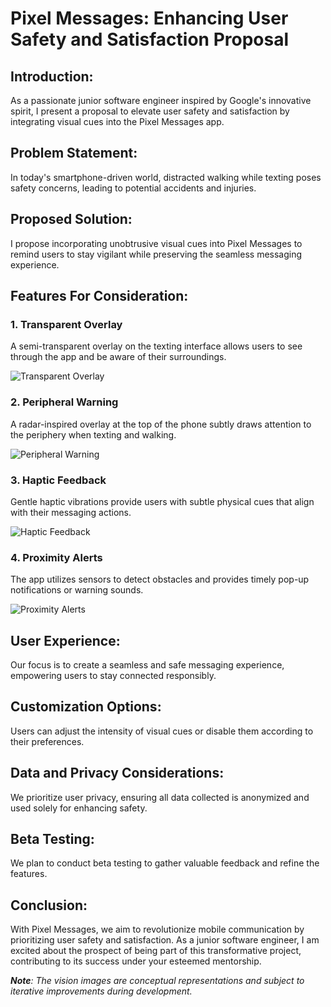 # Pixel Messages: Enhancing User Safety and Satisfaction Proposal

## Introduction:
As a passionate junior software engineer inspired by Google's innovative spirit, I present a proposal to elevate user safety and satisfaction by integrating visual cues into the Pixel Messages app.

## Problem Statement:
In today's smartphone-driven world, distracted walking while texting poses safety concerns, leading to potential accidents and injuries.

## Proposed Solution:
I propose incorporating unobtrusive visual cues into Pixel Messages to remind users to stay vigilant while preserving the seamless messaging experience.

## Features For Consideration:

### 1. Transparent Overlay
A semi-transparent overlay on the texting interface allows users to see through the app and be aware of their surroundings.

![Transparent Overlay](images/transparent_overlay.png)

### 2. Peripheral Warning
A radar-inspired overlay at the top of the phone subtly draws attention to the periphery when texting and walking.

![Peripheral Warning](images/peripheral_warning.png)

### 3. Haptic Feedback
Gentle haptic vibrations provide users with subtle physical cues that align with their messaging actions.

![Haptic Feedback](images/haptic_feedback.png)

### 4. Proximity Alerts
The app utilizes sensors to detect obstacles and provides timely pop-up notifications or warning sounds.

![Proximity Alerts](images/proximity_alerts.png)

## User Experience:
Our focus is to create a seamless and safe messaging experience, empowering users to stay connected responsibly.

## Customization Options:
Users can adjust the intensity of visual cues or disable them according to their preferences.

## Data and Privacy Considerations:
We prioritize user privacy, ensuring all data collected is anonymized and used solely for enhancing safety.

## Beta Testing:
We plan to conduct beta testing to gather valuable feedback and refine the features.

## Conclusion:
With Pixel Messages, we aim to revolutionize mobile communication by prioritizing user safety and satisfaction. As a junior software engineer, I am excited about the prospect of being part of this transformative project, contributing to its success under your esteemed mentorship.


_**Note**: The vision images are conceptual representations and subject to iterative improvements during development._
